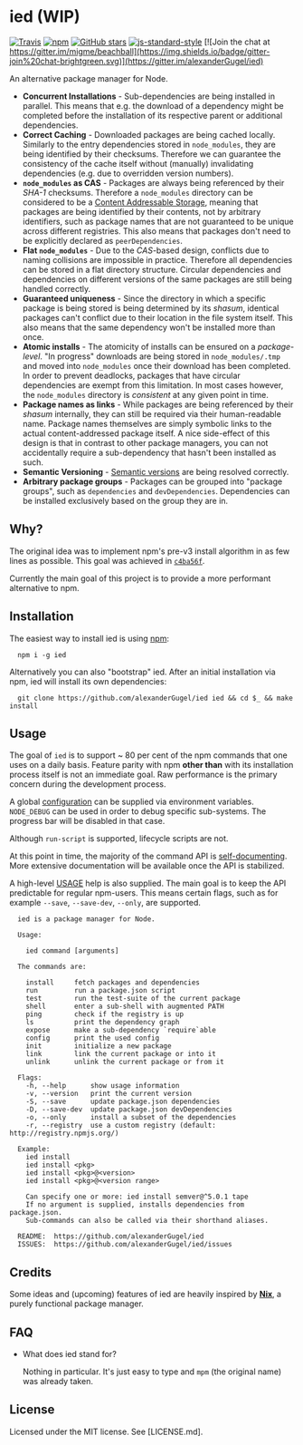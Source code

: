 ied (WIP)
=========

[![Travis](https://img.shields.io/travis/alexanderGugel/ied.svg)](https://travis-ci.org/alexanderGugel/ied)
[![npm](https://img.shields.io/npm/v/npm.svg)](https://www.npmjs.com/package/ied)
[![GitHub stars](https://img.shields.io/github/stars/alexanderGugel/ied.svg)](https://github.com/alexanderGugel/ied/stargazers)
[![js-standard-style](https://img.shields.io/badge/code%20style-standard-brightgreen.svg)](http://standardjs.com/)
[![Join the chat at https://gitter.im/migme/beachball](https://img.shields.io/badge/gitter-join%20chat-brightgreen.svg)](https://gitter.im/alexanderGugel/ied)

An alternative package manager for Node.

* **Concurrent Installations** - Sub-dependencies are being installed in parallel. This means that e.g. the download of a dependency might be completed before the installation of its respective parent or additional dependencies.
* **Correct Caching** - Downloaded packages are being cached locally. Similarly to the entry dependencies stored in `node_modules`, they are being identified by their checksums. Therefore we can guarantee the consistency of the cache itself without (manually) invalidating dependencies (e.g. due to overridden version numbers).
* **`node_modules` as CAS** - Packages are always being referenced by their *SHA-1* checksums. Therefore a `node_modules` directory can be considered to be a [Content Addressable Storage](https://en.wikipedia.org/wiki/Content-addressable_storage), meaning that packages are being identified by their contents, not by arbitrary identifiers, such as package names that are not guaranteed to be unique across different registries. This also means that packages don't need to be explicitly declared as `peerDependencies`.
* **Flat `node_modules`** - Due to the *CAS*-based design, conflicts due to naming collisions are impossible in practice. Therefore all dependencies can be stored in a flat directory structure. Circular dependencies and dependencies on different versions of the same packages are still being handled correctly.
* **Guaranteed uniqueness** - Since the directory in which a specific package is being stored is being determined by its *shasum*, identical packages can't conflict due to their location in the file system itself. This also means that the same dependency won't be installed more than once.
* **Atomic installs** - The atomicity of installs can be ensured on a *package-level*. "In progress" downloads are being stored in `node_modules/.tmp` and moved into `node_modules` once their download has been completed. In order to prevent deadlocks, packages that have circular dependencies are exempt from this limitation. In most cases however, the `node_modules` directory is *consistent* at any given point in time.
* **Package names as links** - While packages are being referenced by their *shasum* internally, they can still be required via their human-readable name. Package names themselves are simply symbolic links to the actual content-addressed package itself. A nice side-effect of this design is that in contrast to other package managers, you can not accidentally require a sub-dependency that hasn't been installed as such.
* **Semantic Versioning** - [Semantic versions](http://semver.org/) are being resolved correctly.
* **Arbitrary package groups** - Packages can be grouped into "package groups", such as `dependencies` and `devDependencies`. Dependencies can be installed exclusively based on the group they are in.

Why?
----

The original idea was to implement npm's pre-v3 install algorithm in as few lines as possible. This goal was achieved in [`c4ba56f`](https://github.com/alexanderGugel/ied/tree/c4ba56f7dece738db5b8cb28c20c7f6aa1e64d1d).

Currently the main goal of this project is to provide a more performant alternative to npm.


Installation
------------

The easiest way to install ied is using [npm](https://www.npmjs.org/):

```
  npm i -g ied
```

Alternatively you can also "bootstrap" ied.
After an initial installation via npm, ied will install its own dependencies:

```
  git clone https://github.com/alexanderGugel/ied ied && cd $_ && make install
```

Usage
-----

The goal of `ied` is to support ~ 80 per cent of the npm commands that one uses on a daily basis. Feature parity with npm **other than** with its installation process itself is not an immediate goal. Raw performance is the primary concern during the development process.

A global [configuration](lib/config.js) can be supplied via environment variables. `NODE_DEBUG` can be used in order to debug specific sub-systems. The progress bar will be disabled in that case.

Although `run-script` is supported, lifecycle scripts are not.

At this point in time, the majority of the command API is [self-documenting](bin/cmd.js). More extensive documentation will be available once the API is stabilized.

A high-level [USAGE](bin/USAGE.txt) help is also supplied. The main goal is to keep the API predictable for regular npm-users. This means certain flags, such as for example `--save`, `--save-dev`, `--only`, are supported.

```
  ied is a package manager for Node.

  Usage:

    ied command [arguments]

  The commands are:

    install     fetch packages and dependencies
    run         run a package.json script
    test        run the test-suite of the current package
    shell       enter a sub-shell with augmented PATH
    ping        check if the registry is up
    ls          print the dependency graph
    expose      make a sub-dependency `require`able
    config      print the used config
    init        initialize a new package
    link        link the current package or into it
    unlink      unlink the current package or from it

  Flags:
    -h, --help      show usage information
    -v, --version   print the current version
    -S, --save      update package.json dependencies
    -D, --save-dev  update package.json devDependencies
    -o, --only      install a subset of the dependencies
    -r, --registry  use a custom registry (default: http://registry.npmjs.org/)

  Example:
    ied install
    ied install <pkg>
    ied install <pkg>@<version>
    ied install <pkg>@<version range>

    Can specify one or more: ied install semver@^5.0.1 tape
    If no argument is supplied, installs dependencies from package.json.
    Sub-commands can also be called via their shorthand aliases.

  README:  https://github.com/alexanderGugel/ied
  ISSUES:  https://github.com/alexanderGugel/ied/issues
```

Credits
-------

Some ideas and (upcoming) features of ied are heavily inspired by [**Nix**](http://nixos.org/nix/), a purely functional package manager.

FAQ
---

* What does ied stand for?

  Nothing in particular. It's just easy to type and `mpm` (the original name) was already taken.

License
-------

Licensed under the MIT license. See [LICENSE.md].
